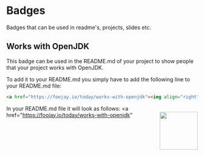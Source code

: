 # Badges
Badges that can be used in readme's, projects, slides etc.

## Works with OpenJDK

This badge can be used in the README.md of your project to show people that your project works with OpenJDK.

To add it to your README.md you simply have to add the following line to your README.md file:

```html
<a href="https://foojay.io/today/works-with-openjdk"><img align="right" src="https://github.com/foojayio/badges/raw/main/works_with_openjdk/Works-with-OpenJDK.png" width="100"></a>
```

In your README.md file it will look as follows:
<a href="https://foojay.io/today/works-with-openjdk" <img align="right" src="https://github.com/foojayio/badges/raw/main/works_with_openjdk/Works-with-OpenJDK.png" width="100"></a>
